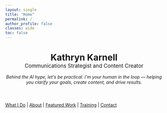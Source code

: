 ```yaml
---
layout: single
title: "Home"
permalink: /
author_profile: false
classes: wide
toc: false
---
```


<!-- Hero Section -->
<header class="hero">
  <h1 style="margin-bottom: 0;">Kathryn Karnell</h1>
  <p style="font-size: 1.2em; margin-top: 0;">
    Communications Strategist and Content Creator
  </p>
  <p><em>Behind the AI hype, let's be practical. I'm your human in the loop — helping you clarify your goals, create content, and drive results.</em></p>
</header>

<!-- Navigation Links -->
<nav class="jump-links">
  <a href="#services">What I Do</a> |
  <a href="#about">About</a> |
  <a href="#portfolio">Featured Work</a> |
  <a href="#training">Training</a> |
  <a href="#contact">Contact</a>
</nav>

<!-- The rest of the homepage content will go here -->
